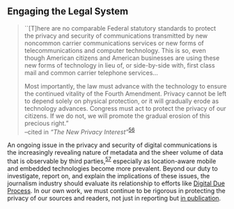 Engaging the Legal System
-------------------------

> \`\`<span>[T]</span>here are no comparable Federal statutory standards
> to protect the privacy and security of communications transmitted by
> new noncommon carrier communications services or new forms of
> telecommunications and computer technology. This is so, even though
> American citizens and American businesses are using these new forms of
> technology in lieu of, or side-by-side with, first class mail and
> common carrier telephone services…
>
> Most importantly, the law must advance with the technology to ensure
> the continued vitality of the Fourth Amendment. Privacy cannot be left
> to depend solely on physical protection, or it will gradually erode as
> technology advances. Congress must act to protect the privacy of our
> citizens. If we do not, we will promote the gradual erosion of this
> precious right.”  
> –cited in *“The New Privacy
> Interest”*<sup>[56](footnotes/README.html)</sup>

An ongoing issue in the privacy and security of digital communications
is the increasingly revealing nature of metadata and the sheer volume of
data that is observable by third
parties,<sup>[57](footnotes/README.html)</sup> especially as
location-aware mobile and embedded technologies become more prevalent.
Beyond our duty to investigate, report on, and explain the implications
of these issues, the journalism industry should evaluate its
relationship to efforts like [Digital Due
Process](http://www.digitaldueprocess.org/index.cfm?objectid=DF652CE0-2552-11DF-B455000C296BA163).
In our own work, we must continue to be rigorous in protecting the
privacy of our sources and readers, not just in reporting but [in
publication](http://www.cjr.org/behind_the_news/susan_mcgregor_on_gun_permit_d.php).